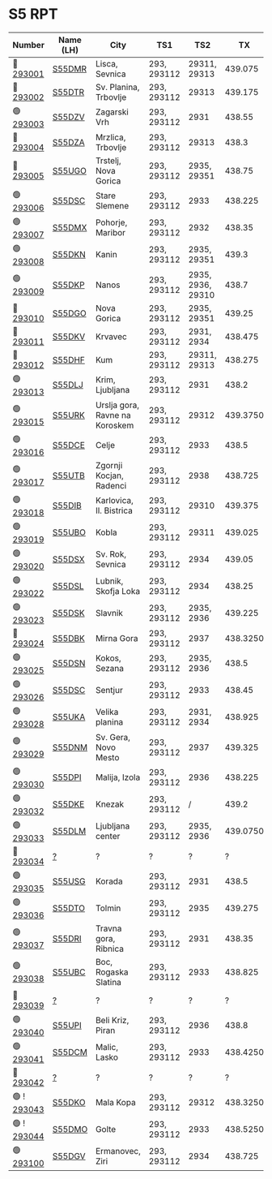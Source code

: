 # S5 RPT


 Number | Name (LH) | City | TS1 | TS2 | TX | RX | CC 
 -- | -- | -- | -- | -- | -- | -- | -- 
🔴  [293001](https://brandmeister.network/?page=repeater&id=293001) | [S55DMR](https://brandmeister.network/?page=lh&ContextID=%5E293001$) | Lisca, Sevnica | 293, 293112 | 29311, 29313 | 439.075 | 431.475 | 1 
🔴  [293002](https://brandmeister.network/?page=repeater&id=293002) | [S55DTR](https://brandmeister.network/?page=lh&ContextID=%5E293002$) | Sv. Planina, Trbovlje | 293, 293112 | 29313 | 439.175 | 431.575 | 1 
🟢  [293003](https://brandmeister.network/?page=repeater&id=293003) | [S55DZV](https://brandmeister.network/?page=lh&ContextID=%5E293003$) | Zagarski Vrh| 293, 293112 | 2931 | 438.55 | 430.95 | 1 
🔴  [293004](https://brandmeister.network/?page=repeater&id=293004) | [S55DZA](https://brandmeister.network/?page=lh&ContextID=%5E293004$) | Mrzlica, Trbovlje | 293, 293112 | 29313 | 438.3 | 430.7 | 1 
🔴  [293005](https://brandmeister.network/?page=repeater&id=293005) | [S55UGO](https://brandmeister.network/?page=lh&ContextID=%5E293005$) | Trstelj, Nova Gorica| 293, 293112 | 2935, 29351 | 438.75 | 431.15 | 1 
🟢  [293006](https://brandmeister.network/?page=repeater&id=293006) | [S55DSC](https://brandmeister.network/?page=lh&ContextID=%5E293006$) | Stare Slemene| 293, 293112 | 2933| 438.225 | 430.625 | 1 
🟢  [293007](https://brandmeister.network/?page=repeater&id=293007) | [S55DMX](https://brandmeister.network/?page=lh&ContextID=%5E293007$) | Pohorje, Maribor| 293, 293112 | 2932 | 438.35 | 430.75 | 1 
🟢  [293008](https://brandmeister.network/?page=repeater&id=293008) | [S55DKN](https://brandmeister.network/?page=lh&ContextID=%5E293008$) | Kanin | 293, 293112 | 2935, 29351 | 439.3 | 431.7 | 1 
🟢  [293009](https://brandmeister.network/?page=repeater&id=293009) | [S55DKP](https://brandmeister.network/?page=lh&ContextID=%5E293009$) | Nanos | 293, 293112 | 2935, 2936, 29310 | 438.7 | 431.1 | 1 
🔴  [293010](https://brandmeister.network/?page=repeater&id=293010) | [S55DGO](https://brandmeister.network/?page=lh&ContextID=%5E293010$) | Nova Gorica | 293, 293112 | 2935, 29351 | 439.25 | 431.65 | 1 
🔴  [293011](https://brandmeister.network/?page=repeater&id=293011) | [S55DKV](https://brandmeister.network/?page=lh&ContextID=%5E293011$) | Krvavec | 293, 293112 | 2931, 2934 | 438.475 | 430.875 | 1 
🔴  [293012](https://brandmeister.network/?page=repeater&id=293012) | [S55DHF](https://brandmeister.network/?page=lh&ContextID=%5E293012$) | Kum | 293, 293112 | 29311, 29313 | 438.275 | 430.675 | 1 
🟢  [293013](https://brandmeister.network/?page=repeater&id=293013) | [S55DLJ](https://brandmeister.network/?page=lh&ContextID=%5E293013$) | Krim, Ljubljana| 293, 293112 | 2931 | 438.2 | 430.6 | 1 
🟢  [293015](https://brandmeister.network/?page=repeater&id=293015) | [S55URK](https://brandmeister.network/?page=lh&ContextID=%5E293015$) | Urslja gora, Ravne na Koroskem| 293, 293112 | 29312 | 439.3750 | 431.7750 | 1 
🟢  [293016](https://brandmeister.network/?page=repeater&id=293016) | [S55DCE](https://brandmeister.network/?page=lh&ContextID=%5E293016$) | Celje | 293, 293112 | 2933 | 438.5 | 430.9 | 3 
🟢  [293017](https://brandmeister.network/?page=repeater&id=293017) | [S55UTB](https://brandmeister.network/?page=lh&ContextID=%5E293017$) | Zgornji Kocjan, Radenci | 293, 293112 | 2938 | 438.725 | 431.125 | 1 
🟢  [293018](https://brandmeister.network/?page=repeater&id=293018) | [S55DIB](https://brandmeister.network/?page=lh&ContextID=%5E293018$) | Karlovica, Il. Bistrica | 293, 293112 | 29310 | 439.375 | 431.775 | 1 
🟢  [293019](https://brandmeister.network/?page=repeater&id=293019) | [S55UBO](https://brandmeister.network/?page=lh&ContextID=%5E293019$) | Kobla| 293, 293112 | 29311 | 439.025 | 431.425 | 1 
🟢  [293020](https://brandmeister.network/?page=repeater&id=293020) | [S55DSX](https://brandmeister.network/?page=lh&ContextID=%5E293020$) | Sv. Rok, Sevnica| 293, 293112 | 2934 | 439.05 | 431.45 | 1 
🟢  [293022](https://brandmeister.network/?page=repeater&id=293022) | [S55DSL](https://brandmeister.network/?page=lh&ContextID=%5E293022$) | Lubnik, Skofja Loka| 293, 293112 | 2934 | 438.25 | 430.65 | 1 
🟢  [293023](https://brandmeister.network/?page=repeater&id=293023) | [S55DSK](https://brandmeister.network/?page=lh&ContextID=%5E293023$) | Slavnik | 293, 293112 | 2935, 2936| 439.225 | 431.625 | 1 
🔴  [293024](https://brandmeister.network/?page=repeater&id=293024) | [S55DBK](https://brandmeister.network/?page=lh&ContextID=%5E293024$) | Mirna Gora | 293, 293112 | 2937 | 438.3250 | 430.7250 | 3 
🟢  [293025](https://brandmeister.network/?page=repeater&id=293025) | [S55DSN](https://brandmeister.network/?page=lh&ContextID=%5E293025$) | Kokos, Sezana| 293, 293112 | 2935, 2936 | 438.5 | 430.9 | 1 
🟢  [293026](https://brandmeister.network/?page=repeater&id=293026) | [S55DSC](https://brandmeister.network/?page=lh&ContextID=%5E293026$) | Sentjur| 293, 293112 | 2933 | 438.45 | 430.8500 | 1 
🟢  [293028](https://brandmeister.network/?page=repeater&id=293028) | [S55UKA](https://brandmeister.network/?page=lh&ContextID=%5E293028$) | Velika planina| 293, 293112 | 2931, 2934 | 438.925 | 431.325 | 1 
🟢  [293029](https://brandmeister.network/?page=repeater&id=293029) | [S55DNM](https://brandmeister.network/?page=lh&ContextID=%5E293029$) | Sv. Gera, Novo Mesto| 293, 293112 | 2937 | 439.325 | 431.725 | 1 
🟢  [293030](https://brandmeister.network/?page=repeater&id=293030) | [S55DPI](https://brandmeister.network/?page=lh&ContextID=%5E293030$) | Malija, Izola | 293, 293112 | 2936 | 438.225 | 430.625 | 1 
🟢  [293032](https://brandmeister.network/?page=repeater&id=293032) | [S55DKE](https://brandmeister.network/?page=lh&ContextID=%5E293032$) | Knezak | 293, 293112 | / | 439.2 | 431.6 | 1 
🟢  [293033](https://brandmeister.network/?page=repeater&id=293033) | [S55DLM](https://brandmeister.network/?page=lh&ContextID=%5E293033$) | Ljubljana center | 293, 293112 | 2935, 2936 | 439.0750 | 431.4750 | 1 
🔴  [293034](https://brandmeister.network/?page=repeater&id=293034) | [?](https://brandmeister.network/?page=lh&ContextID=%5E293034$) | ? | ? | ? | ? | ? | 1 
🟢  [293035](https://brandmeister.network/?page=repeater&id=293035) | [S55USG](https://brandmeister.network/?page=lh&ContextID=%5E293035$) | Korada | 293, 293112 | 2931 | 438.5 | 430.9 | 1 
🟢  [293036](https://brandmeister.network/?page=repeater&id=293036) | [S55DTO](https://brandmeister.network/?page=lh&ContextID=%5E293036$) | Tolmin | 293, 293112 | 2935 | 439.275 | 431.675 | 1 
🟢  [293037](https://brandmeister.network/?page=repeater&id=293037) | [S55DRI](https://brandmeister.network/?page=lh&ContextID=%5E293037$) | Travna gora, Ribnica | 293, 293112 | 2931 | 438.35 | 430.75 | 1 
🟢  [293038](https://brandmeister.network/?page=repeater&id=293038) | [S55UBC](https://brandmeister.network/?page=lh&ContextID=%5E293038$) | Boc, Rogaska Slatina| 293, 293112 | 2933 | 438.825 | 431.225 | 1 
🔴  [293039](https://brandmeister.network/?page=repeater&id=293039) | [?](https://brandmeister.network/?page=lh&ContextID=%5E293039$) | ? | ? | ? | ? | ? | 1 
🟢  [293040](https://brandmeister.network/?page=repeater&id=293040) | [S55UPI](https://brandmeister.network/?page=lh&ContextID=%5E293040$) | Beli Kriz, Piran | 293, 293112 | 2936 | 438.8 | 431.2 | 1 
🟢  [293041](https://brandmeister.network/?page=repeater&id=293041) | [S55DCM](https://brandmeister.network/?page=lh&ContextID=%5E293041$) | Malic, Lasko | 293, 293112 | 2933 | 438.4250 | 430.8250 | 1 
🔴  [293042](https://brandmeister.network/?page=repeater&id=293042) | [?](https://brandmeister.network/?page=lh&ContextID=%5E293042$) | ? | ? | ? | ? | ? | 1 
🟢  ! [293043](https://brandmeister.network/?page=repeater&id=293043) | [S55DKO](https://brandmeister.network/?page=lh&ContextID=%5E293043$) | Mala Kopa | 293, 293112 | 29312 | 438.3250 | 430.7250 | 1 
🟢  ! [293044](https://brandmeister.network/?page=repeater&id=293044) | [S55DMO](https://brandmeister.network/?page=lh&ContextID=%5E293044$) | Golte | 293, 293112 | 2933 | 438.5250 | 430.9250 | 1 
🟢  [293100](https://brandmeister.network/?page=repeater&id=293100) | [S55DGV](https://brandmeister.network/?page=lh&ContextID=%5E293100$) | Ermanovec, Ziri | 293, 293112 | 2934 | 438.725 | 431.125 | 1 


